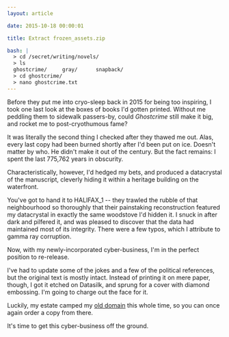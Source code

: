 ```yaml
---
layout: article

date: 2015-10-18 00:00:01

title: Extract frozen_assets.zip

bash: |
  > cd /secret/writing/novels/
  > ls
  ghostcrime/     gray/      snapback/
  > cd ghostcrime/
  > nano ghostcrime.txt
---
```


Before they put me into cryo-sleep back in 2015 for being too inspiring, I took one last look at the boxes of books I'd gotten printed.  Without me peddling them to sidewalk passers-by, could _Ghostcrime_ still make it big, and rocket me to post-cryothumous fame?

It was literally the second thing I checked after they thawed me out.  Alas, every last copy had been burned shortly after I'd been put on ice.  Doesn't matter by who.  He didn't make it out of the century.  But the fact remains: I spent the last 775,762 years in obscurity.

Characteristically, however, I'd hedged my bets, and produced a datacrystal of the manuscript, cleverly hiding it within a heritage building on the waterfront.

You've got to hand it to HALIFAX_1 -- they trawled the rubble of that neighbourhood so thoroughly that their painstaking reconstruction featured my datacrystal in exactly the same woodstove I'd hidden it.  I snuck in after dark and pilfered it, and was pleased to discover that the data had maintained most of its integrity.  There were a few typos, which I attribute to gamma ray corruption.

Now, with my newly-incorporated cyber-business, I'm in the perfect position to re-release.

I've had to update some of the jokes and a few of the political references, but the original text is mostly intact.  Instead of printing it on mere paper, though, I got it etched on Datasilk, and sprung for a cover with diamond embossing.  I'm going to charge out the face for it.

Luckily, my estate camped my <a href="http://www.ghostcrime.com/" target="_blank" title="Ghostcrime.com">old domain</a> this whole time, so you can once again order a copy from there.

It's time to get this cyber-business off the ground.
